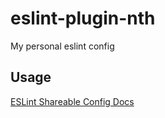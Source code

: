 # eslint-plugin-nth
My personal eslint config

## Usage
[ESLint Shareable Config Docs](http://eslint.org/docs/developer-guide/shareable-configs#using-a-shareable-config)
